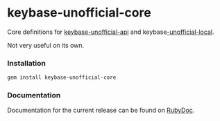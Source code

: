 keybase-unofficial-core
=======================

Core definitions for [keybase-unofficial-api](https://github.com/woodruffw/keybase-unofficial-api)
and keybase[-unofficial-local](https://github.com/woodruffw/keybase-unofficial-local).

Not very useful on its own.

### Installation

```bash
gem install keybase-unofficial-core
```

### Documentation

Documentation for the current release can be found on
[RubyDoc](http://www.rubydoc.info/gems/keybase-unofficial-core/).
